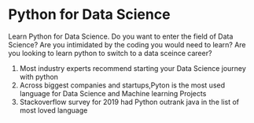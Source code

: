 # Python for Data Science
Learn Python for Data Science.
Do you want to enter the field of Data Science?
Are you intimidated by the coding you would need to learn?
Are you looking to learn python to switch to a data sceince career?
1. Most industry experts recommend starting your Data Science journey with python
2. Across biggest companies and startups,Pyton is the most used language for Data Science and Machine learning Projects
3. Stackoverflow survey for 2019 had Python outrank java in the list of most loved language

